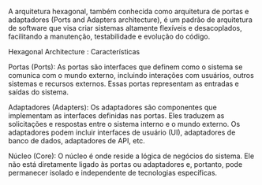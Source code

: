 A arquitetura hexagonal, também conhecida como arquitetura de portas e adaptadores (Ports and Adapters architecture),
é um padrão de arquitetura de software que visa criar sistemas altamente flexíveis e desacoplados, facilitando a manutenção, testabilidade e evolução do código.

Hexagonal Architecture : Características

Portas (Ports): As portas são interfaces que definem como o sistema se comunica com o mundo externo, incluindo interações com usuários, outros sistemas 
e recursos externos. Essas portas representam as entradas e saídas do sistema.

Adaptadores (Adapters): Os adaptadores são componentes que implementam as interfaces definidas nas portas. Eles traduzem as solicitações e respostas 
entre o sistema interno e o mundo externo. Os adaptadores podem incluir interfaces de usuário (UI), adaptadores de banco de dados, adaptadores de API, etc.

Núcleo (Core): O núcleo é onde reside a lógica de negócios do sistema. Ele não está diretamente ligado às portas ou adaptadores e, portanto, pode
permanecer isolado e independente de tecnologias específicas.






